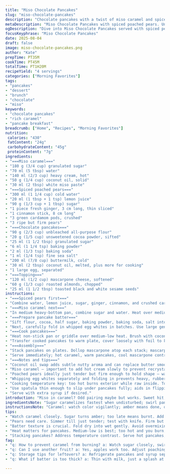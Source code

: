 ```yaml
---
title: "Miso Chocolate Pancakes"
slug: "miso-chocolate-pancakes"
description: "Chocolate pancakes with a twist of miso caramel and spiced poached pears. Buttermilk in batter for tang and tenderness, whipped egg whites folded in for lightness. Poached pears softened just right in a fragrant spiced syrup. Toppings of roasted almonds, toasted sesame seeds – crunch and nuttiness. A rich, salty caramel sauce with umami from white miso. Reworked quantities, changed butter to coconut oil for tropical note, swapped star anise for cardamom pods. Reordered steps for blending efficiency. Time buffers adjusted; watch sugar color not clock. Layered textures and flavors combine; a breakfast, dessert, or anytime treat with precision and punch."
metaDescription: "Miso Chocolate Pancakes with spiced poached pears. Unique blend of flavors for breakfast or dessert. Elevate your morning routine."
ogDescription: "Dive into Miso Chocolate Pancakes served with spiced pears. A unique fusion to delight the palate. Perfect for brunch or any time."
focusKeyphrase: "Miso Chocolate Pancakes"
date: 2025-08-04
draft: false
image: miso-chocolate-pancakes.png
author: "Kate"
prepTime: PT35M
cookTime: PT45M
totalTime: PT1H20M
recipeYield: "4 servings"
categories: ["Morning Favorites"]
tags:
- "pancakes"
- "dessert"
- "brunch"
- "chocolate"
- "miso"
keywords:
- "chocolate pancakes"
- "rich caramel"
- "pancake breakfast"
breadcrumb: ["Home", "Recipes", "Morning Favorites"]
nutrition: 
 calories: "430"
 fatContent: "24g"
 carbohydrateContent: "45g"
 proteinContent: "7g"
ingredients:
- "===Miso caramel==="
- "180 g (3/4 cup) granulated sugar"
- "70 ml (5 tbsp) water"
- "140 ml (2/3 cup) heavy cream, hot"
- "50 g (1/4 cup) coconut oil, solid"
- "30 ml (2 tbsp) white miso paste"
- "===Spiced poached pears==="
- "300 ml (1 1/4 cup) cold water"
- "20 ml (1 tbsp + 1 tsp) lemon juice"
- "90 g (1/3 cup + 1 tbsp) sugar"
- "1 piece fresh ginger, 3 cm long, thin sliced"
- "1 cinnamon stick, 8 cm long"
- "3 green cardamom pods, crushed"
- "3 ripe but firm pears"
- "===Chocolate pancakes==="
- "90 g (2/3 cup) unbleached all-purpose flour"
- "20 g (1/5 cup) unsweetened cocoa powder, sifted"
- "25 ml (1 1/2 tbsp) granulated sugar"
- "6 ml (1 1/4 tsp) baking powder"
- "2 ml (1/3 tsp) baking soda"
- "1 ml (1/4 tsp) fine sea salt"
- "200 ml (7/8 cup) buttermilk, cold"
- "30 ml (2 tbsp) coconut oil, melted, plus more for cooking"
- "1 large egg, separated"
- "===Topping==="
- "120 ml (1/2 cup) mascarpone cheese, softened"
- "60 g (1/3 cup) roasted almonds, chopped"
- "25 ml (1 1/2 tbsp) toasted black and white sesame seeds"
instructions:
- "===Spiced pears first==="
- "Combine water, lemon juice, sugar, ginger, cinnamon, and crushed cardamom in a deep skillet or saucepan. Heat to boil, sugar disappears, syrup smells fragrant. Peel pears, halve, core with melon baller, then quarter lengthwise. Add pears gently to syrup; heat to gentle simmer on medium-low. Cook 7-9 minutes. Pears become tender but not mushy – test by piercing with tip of knife; should give easily but hold shape. Remove pears with slotted spoon, set aside on plate. Leave them to cool in syrup to deepen flavor; reserve syrup for serving or another use."
- "===Miso caramel next==="
- "In medium heavy-bottom pan, combine sugar and water. Heat over medium, no stirring. Watch sugar crystals on side dissolve and mixture clarity change. Swirl pan only if needed. Color signaling done: amber golden, not burnt. Remove from heat. Pour hot cream very slowly while whisking (expect hiss and steam, splatters – don’t burn). Return to heat, bring to simmer, whisk smooth. Add coconut oil, stir till melted and mixed. Off heat, whisk in miso until fully dissolved, no lumps. Set aside to warm — thickening as it cools. If caramel thickens too much, warm gently with splash cream to loosen."
- "===Prepare pancake batter==="
- "Sift flour, cocoa, half sugar, baking powder, baking soda, salt into large bowl. Mix dry ingredients well to air and distribute leaveners. In smaller bowl, whisk buttermilk, melted coconut oil, yolk until uniform. In clean bowl, beat egg white with electric mixer until frothy. Gradually add remaining sugar, whip till soft to medium stiff peaks – not overwhipped or too dry, or batter won’t fold well. Add buttermilk mix to dry ingredients, fold gently with spatula just until moistened. Too much stirring tightens gluten and toughens pancakes."
- "Next, carefully fold in whipped egg whites in batches. Use large gentle folding motions – air, lightness retained, no rubbery glue. Rest batter for 5-7 minutes; bubbles form, batter thickens, more stable pancake texture develops."
- "===Cook pancakes==="
- "Heat non-stick pan or griddle over medium-low heat. Brush with coconut oil. Pour 40 ml (approx 3 tbsp) batter per pancake, spread slightly with back of spoon to uniform. Surface bubbles form, edges firm, small holes show top – key doneness signs after 3 minutes or so. Flip carefully with thin spatula, cook another minute or until underside golden and set. Pancakes should spring back gently when pressed. Avoid flipping multiple times or high heat; inside won’t cook, outside burns."
- "Transfer cooked pancakes to warm plate, cover loosely with foil to keep warm and moist."
- "===Assembly==="
- "Stack pancakes on plates. Dollop mascarpone atop each stack; mascarpone adds creamy tang, counterbalances sweetness. Arrange spiced pears alongside or atop mascarpone. Generously drizzle warm miso caramel over pancakes and pears. Scatter toasted almonds and sesame seeds for crunch and nutty aroma."
- "Serve immediately; hot caramel, warm pancakes, cool mascarpone contrast make bites interesting."
- "===Notes and tips==="
- "Coconut oil swap adds subtle nutty aroma and can replace butter smoothly; butter’s water content affects batter moisture. Buttermilk ensures tender crumb; can sub with plain yogurt thinned with milk in 1:1 ratio for similar effect. Cardamom pods replace star anise for warming sweet-spicy note, gentler and aromatic. If you don’t have fresh ginger, use 1 tsp ground but add with syrup simmer step for maximum infusion."
- "Miso caramel — important to add hot cream slowly to prevent recrystallizing sugar into gritty bits. If caramel seizes, keep pan over low heat, whisk to smooth. Store caramel in fridge, reheat gently or thin with cream to use again."
- "Poached pears ideally just tender but firm enough to hold shape — watch texture, not exact time. Leaving them in syrup after cooking infuses flavors as they cool."
- "Whipping egg whites separately and folding in prevents heavy, rubbery pancakes. Don’t overmix batter once liquids are combined."
- "Cooking temperature key: too hot burns exterior while raw inside. Too low flattens pancakes; medium-low moderate temperature best. Adjust to your stove."
- "Use spatula thin enough to slip under pancakes fully; aids in flipping without tearing."
- "Serve with extra syrup if desired."
introduction: "Miso in caramel? Odd pairing maybe but works. Sweet hit, salty depth; savory umami trick. Chocolate pancakes need that counterbalance because cocoa's bitterness lingers. Poached pears soak up spices, mellow, hold texture tender yet firm. Crisp almonds, sesame seeds throw crunch and nuttiness in contrast — keeps each bite lively. Buttermilk adds that tangy acidity, tender crumb without heaviness. Coconut oil instead of butter? Moves fats to tropical side, gives batter silkiness, browned nuts behind aroma. Cardamom pods turn spice tone sweeter, less sharp than star anise. Watch caramel for color cues, not clock; sugar burning ruins the batch fast. Whipped egg whites: non-negotiable for airy fluff. Folding mix slow, careful; no crazy stirring, no deflated batter. Pancakes cooked on medium-low — too hot burns outer, raw inside. Keep a watchful eye. Assembly? Layer textures, flavors, temperatures for mouthfeel tension that keeps palate engaged. Not for amateurs or the rushed. Ideal for weekend pride. Bonus? Component flexibility lets you swap pears for apples or swap mascarpone for ricotta depending on pantry. Simple tricks, solid techniques."
ingredientsNote: "Sugar caramelizes fastest when undisturbed; swirl pan, don't stir. Using coconut oil gives caramel lighter flavor, but butter okay if you want rich dairy notes. Miso paste varies by maker; pick white or yellow for mild saltiness, avoid miso with extra additives that might chunk or thicken sauce. Pears ripe but firm avoid mushiness after poaching – Bartlett or Anjou good. Cardamom crushed with back of spoon awakens aroma more than whole pods. Once mixed, let batter rest to hydrate flour; thickened batter spreads less, better puff. Whipping egg white separately ensures lightness; sugar added gradually stabilizes meringue. Mascarpone adds creamy richness but ricotta or even Greek yogurt work in pinch for topping. Almonds toasted in dry pan until fragrant before chopping unlock oil and crunch. Toasting sesame seeds ahead adds heady nutty aroma and crunch. Preparation order matters – caramel and pears first so they cool before final assembly."
instructionsNote: "Caramel: watch color vigilantly; amber means done, darker means burnt. Add hot cream slow; caramel can seize or crystallize. If it does, low heat whisk until smooth returns. Pears: simmer gently, bubbles rise slowly, skin softens. Remove once soft but hold shape. Choose pan wide enough for pears in single layer for even cooking. Pancakes: grease pan sparingly; too much oil fries edges. Batter thick but pourable is key. Use ladle for consistent size, makes flipping predictable. Bubbles on surface before flipping signal internal cooking; edges firm but pliable to touch. Flip once. Cook until gold, test doneness by light press for spring. Folding egg whites should feel airy; fold until no dry streaks remain but resist over folding to keep volume intact. Assembly fast once pancakes ready; contrast temperatures and textures best at serving time."
tips:
- "Watch caramel closely. Sugar turns amber; too late means burnt. Add hot cream slowly to prevent seizing. Watch for hiss and steam; mix till smooth. If it thickens, warm gently."
- "Pears need care. Simmer till just tender; test with knife. Firm but yielding is key. Too long makes mushy pears. Once cooked, let chill in syrup for deep infusion."
- "Batter texture is crucial. Fold dry into wet gently. Avoid overmixing, no tough pancakes. Whipping egg whites? Key for fluffiness. Gradual sugar addition helps stabilize meringue. Light folds keep air."
- "Heat matters for pancakes. Medium-low is best; too hot and you burn, too low flattens them. Watch for bubbles and edges starting to firm. Flip once; no double flipping."
- "Stacking pancakes? Address temperature contrast. Serve hot pancakes, cool mascarpone, warm caramel. Toppings add crunch. Toasted almonds and sesame seeds deliver nutty aroma."
faq:
- "q: How to prevent caramel from burning? a: Watch sugar closely, swirling pan not stirring. Once amber color shows, add cream slow; whisk to remix. If it clumps, keep heat low, whisk until smooth."
- "q: Can I use another fruit? a: Yes, apples work too. Adjust poaching time; thinner slices need less time. Ripe but firm, texture holds better. Change spices if desired."
- "q: Storage tips for leftovers? a: Refrigerate pancakes and syrup separately. Reheat in microwave or skillet. Add cream to loosen caramel. For pears, keep in syrup but consume quickly."
- "q: What if batter is too thick? a: Thin with milk, just a splash at a time. Stir gently to combine. Pay attention to texture; pourable but not watery is the objective."

---
```

